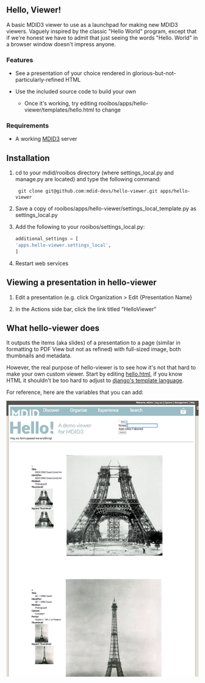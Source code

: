 ## Hello, Viewer!

A basic MDID3 viewer to use as a launchpad for making new MDID3 viewers. Vaguely inspired by the classic "Hello World" program, except that if we're honest we have to admit that just seeing the words "Hello. World" in a browser window doesn't impress anyone.


### Features

* See a presentation of your choice rendered in glorious-but-not-particularly-refined HTML
* Use the included source code to build your own

    * Once it's working, try editing rooibos/apps/hello-viewer/templates/hello.html to change

### Requirements

* A working [MDID3](https://github.com/jmu-cit/) server

## Installation

1. cd to your mdid/rooibos directory (where settings_local.py and manage.py are located) and type the following command:

        git clone git@github.com:mdid-devs/hello-viewer.git apps/hello-viewer

1. Save a copy of rooibos/apps/hello-viewer/settings_local_template.py as settings_local.py

1. Add the following to your rooibos/settings_local.py:

    ```python
    additional_settings = [
    'apps.hello-viewer.settings_local',
    ]
    ```

1. Restart web services

## Viewing a presentation in hello-viewer

1. Edit a presentation (e.g. click Organization > Edit {Presentation Name}

1. In the Actions side bar, click the link titled "HelloViewer"


## What hello-viewer does

It  outputs the items (aka slides) of a presentation to a page (similar in formatting to PDF View but not as refined) with full-sized image, both thumbnails and metadata.

However, the real purpose of hello-viewer is to see how it's not that hard to make your own custom viewer.  Start by editing
[hello.html](https://github.com/mdid-devs/hello-viewer/templates/hello.html), if you know HTML it shouldn't be too hard to adjust to
[django's template language](https://docs.djangoproject.com/en/1.2/topics/templates/).

For reference, here are the variables that you can add:



<img src="hello-viewer.png">

